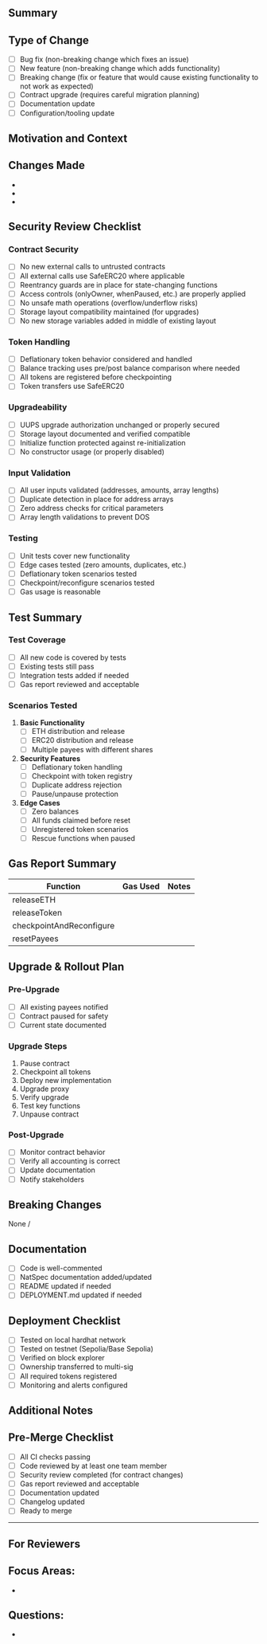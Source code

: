 ## Summary

<!-- Provide a brief description of the changes in this PR -->

## Type of Change

- [ ] Bug fix (non-breaking change which fixes an issue)
- [ ] New feature (non-breaking change which adds functionality)
- [ ] Breaking change (fix or feature that would cause existing functionality to not work as expected)
- [ ] Contract upgrade (requires careful migration planning)
- [ ] Documentation update
- [ ] Configuration/tooling update

## Motivation and Context

<!-- Why is this change required? What problem does it solve? -->
<!-- If it fixes an open issue, please link to the issue here -->

## Changes Made

<!-- List the main changes introduced by this PR -->

- 
- 
- 

## Security Review Checklist

<!-- For contract changes, complete this security checklist -->

### Contract Security
- [ ] No new external calls to untrusted contracts
- [ ] All external calls use SafeERC20 where applicable
- [ ] Reentrancy guards are in place for state-changing functions
- [ ] Access controls (onlyOwner, whenPaused, etc.) are properly applied
- [ ] No unsafe math operations (overflow/underflow risks)
- [ ] Storage layout compatibility maintained (for upgrades)
- [ ] No new storage variables added in middle of existing layout

### Token Handling
- [ ] Deflationary token behavior considered and handled
- [ ] Balance tracking uses pre/post balance comparison where needed
- [ ] All tokens are registered before checkpointing
- [ ] Token transfers use SafeERC20

### Upgradeability
- [ ] UUPS upgrade authorization unchanged or properly secured
- [ ] Storage layout documented and verified compatible
- [ ] Initialize function protected against re-initialization
- [ ] No constructor usage (or properly disabled)

### Input Validation
- [ ] All user inputs validated (addresses, amounts, array lengths)
- [ ] Duplicate detection in place for address arrays
- [ ] Zero address checks for critical parameters
- [ ] Array length validations to prevent DOS

### Testing
- [ ] Unit tests cover new functionality
- [ ] Edge cases tested (zero amounts, duplicates, etc.)
- [ ] Deflationary token scenarios tested
- [ ] Checkpoint/reconfigure scenarios tested
- [ ] Gas usage is reasonable

## Test Summary

<!-- Describe the test cases added or modified -->

### Test Coverage

- [ ] All new code is covered by tests
- [ ] Existing tests still pass
- [ ] Integration tests added if needed
- [ ] Gas report reviewed and acceptable

### Scenarios Tested

1. **Basic Functionality**
   - [ ] ETH distribution and release
   - [ ] ERC20 distribution and release
   - [ ] Multiple payees with different shares

2. **Security Features**
   - [ ] Deflationary token handling
   - [ ] Checkpoint with token registry
   - [ ] Duplicate address rejection
   - [ ] Pause/unpause protection

3. **Edge Cases**
   - [ ] Zero balances
   - [ ] All funds claimed before reset
   - [ ] Unregistered token scenarios
   - [ ] Rescue functions when paused

## Gas Report Summary

<!-- Include gas usage for key operations -->

| Function | Gas Used | Notes |
|----------|----------|-------|
| releaseETH | | |
| releaseToken | | |
| checkpointAndReconfigure | | |
| resetPayees | | |

## Upgrade & Rollout Plan

<!-- For contract upgrades, describe the migration plan -->

### Pre-Upgrade
- [ ] All existing payees notified
- [ ] Contract paused for safety
- [ ] Current state documented

### Upgrade Steps
1. Pause contract
2. Checkpoint all tokens
3. Deploy new implementation
4. Upgrade proxy
5. Verify upgrade
6. Test key functions
7. Unpause contract

### Post-Upgrade
- [ ] Monitor contract behavior
- [ ] Verify all accounting is correct
- [ ] Update documentation
- [ ] Notify stakeholders

## Breaking Changes

<!-- List any breaking changes and migration instructions -->

None / <!-- or describe breaking changes -->

## Documentation

- [ ] Code is well-commented
- [ ] NatSpec documentation added/updated
- [ ] README updated if needed
- [ ] DEPLOYMENT.md updated if needed

## Deployment Checklist

<!-- For production deployments -->

- [ ] Tested on local hardhat network
- [ ] Tested on testnet (Sepolia/Base Sepolia)
- [ ] Verified on block explorer
- [ ] Ownership transferred to multi-sig
- [ ] All required tokens registered
- [ ] Monitoring and alerts configured

## Additional Notes

<!-- Any additional information reviewers should know -->

## Pre-Merge Checklist

- [ ] All CI checks passing
- [ ] Code reviewed by at least one team member
- [ ] Security review completed (for contract changes)
- [ ] Gas report reviewed and acceptable
- [ ] Documentation updated
- [ ] Changelog updated
- [ ] Ready to merge

---

## For Reviewers

<!-- What should reviewers focus on? -->

**Focus Areas:**
- 
- 

**Questions:**
- 
- 


